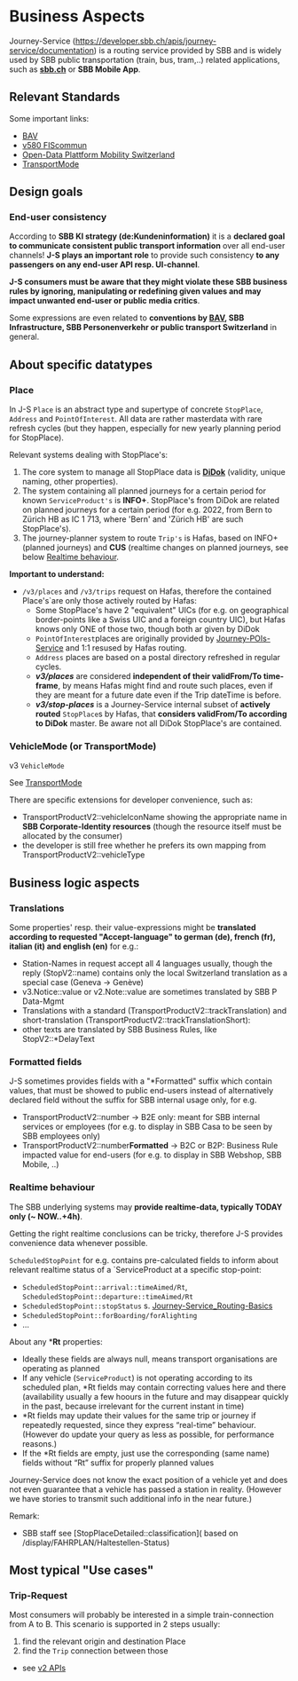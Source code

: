 # Business Aspects

Journey-Service (https://developer.sbb.ch/apis/journey-service/documentation) is a routing service provided by SBB and is widely used by SBB public transportation (train, bus, tram,..) related applications, such as **[sbb.ch](https://www.sbb.ch/en/home.html)** or **SBB Mobile App**.

## Relevant Standards
Some important links:
* [BAV](https://www.bav.admin.ch/bav/de/home/verkehrsmittel/eisenbahn.html)
* [v580 FIScommun](https://www.allianceswisspass.ch/de/tarife-vorschriften/uebersicht/V580/Produkte-der-V580-FIScommun-1)
* [Open-Data Plattform Mobility Switzerland](https://opentransportdata.swiss/de/)
* [TransportMode](TransportMode.md)

## Design goals
### End-user consistency
According to **SBB KI strategy (de:Kundeninformation)** it is a **declared goal to communicate consistent public transport information** over all end-user channels!
**J-S plays an important role** to provide such consistency **to any passengers on any end-user API resp. UI-channel**.

**J-S consumers must be aware that they might violate these SBB business rules by ignoring, manipulating or redefining given values and may impact unwanted end-user or public media critics**.

Some expressions are even related to **conventions by [BAV](https://www.bav.admin.ch/bav/de/home/verkehrsmittel/eisenbahn.html), SBB Infrastructure, SBB Personenverkehr or public transport Switzerland** in general.

## About specific datatypes
### Place
In J-S `Place` is an abstract type and supertype of concrete `StopPlace`, `Address` and `PointOfInterest`.
All data are rather masterdata with rare refresh cycles (but they happen, especially for new yearly planning period for StopPlace).

Relevant systems dealing with StopPlace's:
1. The core system to manage all StopPlace data is **[DiDok](https://developer.sbb.ch/apis/servicepoints/information)** (validity, unique naming, other properties).
2. The system containing all planned journeys for a certain period for known `ServiceProduct's` is **INFO+**. StopPlace's from DiDok are related on planned journeys for a certain period (for e.g. 2022, from Bern to Zürich HB as IC 1 713, where 'Bern' and 'Zürich HB' are such StopPlace's).
3. The journey-planner system to route `Trip's` is Hafas, based on INFO+ (planned journeys) and **CUS** (realtime changes on planned journeys, see below [Realtime behaviour](#realtime-behaviour).

**Important to understand:**
* `/v3/places` and `/v3/trips` request on Hafas, therefore the contained Place's`are only those actively routed by Hafas:
    * Some StopPlace's have 2 "equivalent" UICs (for e.g. on geographical border-points like a Swiss UIC and a foreign country UIC), but Hafas knows only ONE of those two, though both ar given by DiDok
    * `PointOfInterest`places are originally provided by [Journey-POIs-Service](https://developer.sbb.ch/apis/journey-pois/information) and 1:1 resused by Hafas routing.
    * `Address` places are based on a postal directory refreshed in regular cycles.
    *  **_v3/places_** are considered **independent of their validFrom/To time-frame**, by means Hafas might find and route such places, even if they are meant for a future date even if the Trip dateTime is before.
    *  **_v3/stop-places_** is a Journey-Service internal subset of **actively routed** `StopPlace`s by Hafas, that **considers validFrom/To according to DiDok** master. Be aware not all DiDok StopPlace's are contained.

### VehicleMode (or TransportMode)

v3 `VehicleMode`

See [TransportMode](TransportMode.md)

There are specific extensions for developer convenience, such as:
* TransportProductV2::vehicleIconName showing the appropriate name in **SBB Corporate-Identity resources** (though the resource itself must be allocated by the consumer)
* the developer is still free whether he prefers its own mapping from TransportProductV2::vehicleType

## Business logic aspects
### Translations
Some properties' resp. their value-expressions might be **translated according to requested "Accept-language" to german (de), french (fr), italian (it) and english (en)** for e.g.:
* Station-Names in request accept all 4 languages usually, though the reply (StopV2::name) contains only the local Switzerland translation as a special case (Geneva → Genève)
* v3.Notice::value or v2.Note::value are sometimes translated by SBB P Data-Mgmt
* Translations with a standard (TransportProductV2::trackTranslation) and short-translation (TransportProductV2::trackTranslationShort):
* other texts are translated by SBB Business Rules, like StopV2::*DelayText

### Formatted fields
J-S sometimes provides fields with a "*Formatted" suffix which contain values, that must be showed to public end-users instead of alternatively declared field without the suffix for SBB internal usage only, for e.g.
* TransportProductV2::number → B2E only: meant for SBB internal services or employees (for e.g. to display in SBB Casa to be seen by SBB employees only)
* TransportProductV2::number**Formatted** → B2C or B2P: Business Rule impacted value for end-users (for e.g. to display in SBB Webshop, SBB Mobile, ..)

### Realtime behaviour
The SBB underlying systems may **provide realtime-data, typically TODAY only (~ NOW..+4h)**.

Getting the right realtime conclusions can be tricky, therefore J-S provides convenience data whenever possible.

`ScheduledStopPoint` for e.g. contains pre-calculated fields to inform about relevant realtime status of a `ServiceProduct at a specific stop-point:
* `ScheduledStopPoint::arrival::timeAimed/Rt`, `ScheduledStopPoint::departure::timeAimed/Rt`
* `ScheduledStopPoint::stopStatus` s. [Journey-Service_Routing-Basics](https://github.com/SchweizerischeBundesbahnen/journey-service/blob/master/Journey-Service_Routing-Basics.pdf)
* `ScheduledStopPoint::forBoarding/forAlighting`
* ...

About any ***Rt** properties:
* Ideally these fields are always null, means transport organisations are operating as planned
* If any vehicle (`ServiceProduct`) is not operating according to its scheduled plan, *Rt fields may contain correcting values here and there (availability usually a few hoours in the future and may disappear quickly in the past, because irrelevant for the current instant in time)
* *Rt fields may update their values for the same trip or journey if repeatedly requested, since they express “real-time” behaviour. (However do update your query as less as possible, for performance reasons.)
* If the *Rt fields are empty, just use the corresponding (same name) fields without “Rt” suffix for properly planned values

Journey-Service does not know the exact position of a vehicle yet and does not even guarantee that a vehicle has passed a station in reality. (However we have stories to transmit such additional info in the near future.)

Remark:
* SBB staff see [StopPlaceDetailed::classification]( based on /display/FAHRPLAN/Haltestellen-Status)

## Most typical "Use cases"
### Trip-Request
Most consumers will probably be interested in a simple train-connection from A to B. This scenario is supported in 2 steps usually:
1. find the relevant origin and destination Place
2. find the `Trip` connection between those

* see [v2 APIs](v2/V2_APIs.md)
